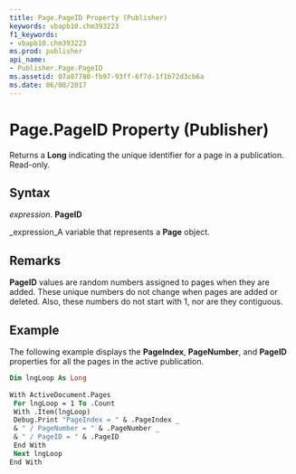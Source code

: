 ```yaml
---
title: Page.PageID Property (Publisher)
keywords: vbapb10.chm393223
f1_keywords:
- vbapb10.chm393223
ms.prod: publisher
api_name:
- Publisher.Page.PageID
ms.assetid: 07a87780-fb97-93ff-6f7d-1f1b72d3cb6a
ms.date: 06/08/2017
---
```



# Page.PageID Property (Publisher)

Returns a  **Long** indicating the unique identifier for a page in a publication. Read-only.


## Syntax

 _expression_. **PageID**

 _expression_A variable that represents a  **Page** object.


## Remarks

 **PageID** values are random numbers assigned to pages when they are added. These unique numbers do not change when pages are added or deleted. Also, these numbers do not start with 1, nor are they contiguous.


## Example

The following example displays the  **PageIndex**,  **PageNumber**, and  **PageID** properties for all the pages in the active publication.


```vb
Dim lngLoop As Long 
 
With ActiveDocument.Pages 
 For lngLoop = 1 To .Count 
 With .Item(lngLoop) 
 Debug.Print "PageIndex = " & .PageIndex _ 
 & " / PageNumber = " & .PageNumber _ 
 & " / PageID = " & .PageID 
 End With 
 Next lngLoop 
End With
```


